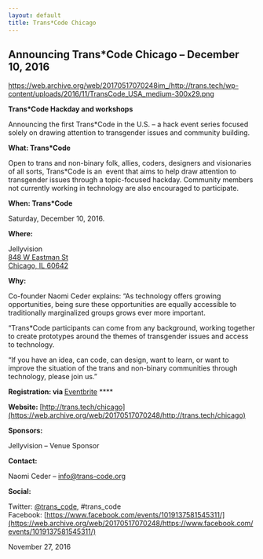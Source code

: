 ```yaml
---
layout: default
title: Trans*Code Chicago
---
```


## Announcing Trans*Code Chicago – December 10, 2016

https://web.archive.org/web/20170517070248im_/http://trans.tech/wp-content/uploads/2016/11/TransCode_USA_medium-300x29.png

**Trans*Code Hackday and workshops**

Announcing the first&nbsp;Trans*Code in the U.S. – a&nbsp;hack event series focused solely on drawing attention to transgender issues and community building.

**What: Trans*Code**

Open to trans and non-binary folk, allies, coders, designers and visionaries of all sorts, Trans*Code is an&nbsp; event that aims to help draw attention to transgender issues through a topic-focused hackday. Community members not currently working in technology are also encouraged to participate.

**When: Trans*Code**

Saturday, December 10, 2016.

**Where:**

Jellyvision  
[848 W Eastman St](https://www.google.com/maps/place/848+W+Eastman+St,+Chicago,+IL+60642/@41.9074372,-87.6507001,15.96z/data=!4m5!3m4!1s0x880fd325a7f950b1:0xfb2ae9201543d325!8m2!3d41.9074853!4d-87.6506943?hl=en-US)  
[Chicago, IL  60642](https://www.google.com/maps/place/848+W+Eastman+St,+Chicago,+IL+60642/@41.9074372,-87.6507001,15.96z/data=!4m5!3m4!1s0x880fd325a7f950b1:0xfb2ae9201543d325!8m2!3d41.9074853!4d-87.6506943?hl=en-US)

**Why:**

Co-founder Naomi Ceder explains: “As technology offers growing opportunities, being sure these opportunities are equally accessible to traditionally marginalized groups grows ever more important.

“Trans*Code participants can come from any background, working together to create prototypes around the themes of transgender issues and access to technology.

“If you have an idea, can code, can design, want to learn, or want to improve the situation of the trans and non-binary communities through technology, please join us.”

**Registration: via<span>&nbsp;</span>**[Eventbrite](https://web.archive.org/web/20170517070248/https://www.eventbrite.com/edit?eid=28100861433)  ****

**Website:<span>&nbsp;</span>**[http://trans.tech/chicago](https://web.archive.org/web/20170517070248/http://trans.tech/chicago)

**Sponsors:**

Jellyvision&nbsp;– Venue Sponsor

**Contact:**

Naomi Ceder – info@trans-code.org

**Social:**

Twitter: [@trans_code](https://web.archive.org/web/20170517070248/https://twitter.com/trans_code), #trans_code  
Facebook: [https://www.facebook.com/events/1019137581545311/](https://web.archive.org/web/20170517070248/https://www.facebook.com/events/1019137581545311/)

November 27, 2016
